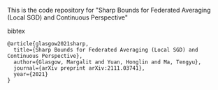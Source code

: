 This is the code repository for "Sharp Bounds for Federated Averaging (Local SGD) and Continuous Perspective"

bibtex
```
@article{glasgow2021sharp,
  title={Sharp Bounds for Federated Averaging (Local SGD) and Continuous Perspective},
  author={Glasgow, Margalit and Yuan, Honglin and Ma, Tengyu},
  journal={arXiv preprint arXiv:2111.03741},
  year={2021}
}
```
